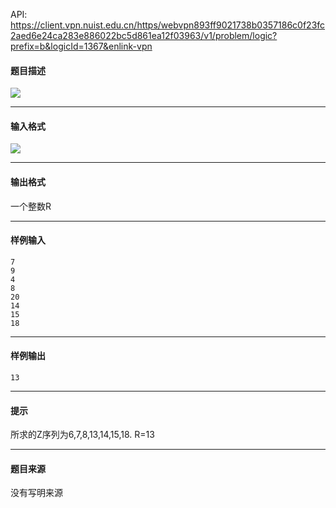 API: https://client.vpn.nuist.edu.cn/https/webvpn893ff9021738b0357186c0f23fc2aed6e24ca283e886022bc5d861ea12f03963/v1/problem/logic?prefix=b&logicId=1367&enlink-vpn

#### 题目描述

![](../file/1367_0.jpg)

---

#### 输入格式

![](../file/1367_0.jpg)

---

#### 输出格式

一个整数R

---

#### 样例输入
```
7
9
4
8
20
14
15
18
```

---

#### 样例输出
```
13
```

---

#### 提示

所求的Z序列为6,7,8,13,14,15,18. R=13

---

#### 题目来源

没有写明来源